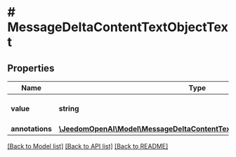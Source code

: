 # # MessageDeltaContentTextObjectText

## Properties

Name | Type | Description | Notes
------------ | ------------- | ------------- | -------------
**value** | **string** | The data that makes up the text. | [optional]
**annotations** | [**\JeedomOpenAI\Model\MessageDeltaContentTextObjectTextAnnotationsInner[]**](MessageDeltaContentTextObjectTextAnnotationsInner.md) |  | [optional]

[[Back to Model list]](../../README.md#models) [[Back to API list]](../../README.md#endpoints) [[Back to README]](../../README.md)
